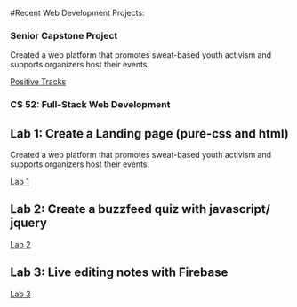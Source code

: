 #Recent Web Development Projects:


### Senior Capstone Project
Created a web platform that promotes sweat-based youth activism and supports organizers host their events.

[Positive Tracks](https://positive-tracks-66827.web.app)


### CS 52: Full-Stack Web Development

## Lab 1: Create a Landing page (pure-css and html)

Created a web platform that promotes sweat-based youth activism and supports organizers host their events.

[Lab 1](https://dartmouth-cs52-21s.github.io/lab1-landingpage-sjlee4108/)

## Lab 2: Create a buzzfeed quiz with javascript/ jquery

[Lab 2](https://dartmouth-cs52-21s.github.io/lab2-sjlee4108/)

## Lab 3: Live editing notes with Firebase

[Lab 3](https://compassionate-fermi-1eecdd.netlify.app/)
